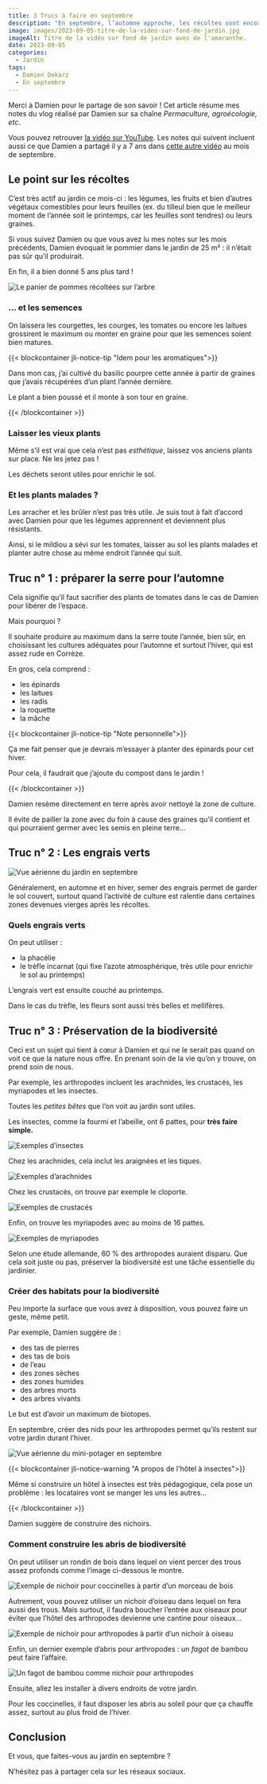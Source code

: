 ```yaml
---
title: 3 Trucs à faire en septembre
description: "En septembre, l’automne approche, les récoltes sont encore abondantes. Toutefois, il faut se préparer et préparer le jardin. Enfin, il faut aussi aider nos compagnons de travail, les arthropodes pour l’hiver qui sera vite là."
image: images/2023-09-05-titre-de-la-video-sur-fond-de-jardin.jpg
imageAlt: Titre de la vidéo sur fond de jardin avec de l'amaranthe.
date: 2023-09-05
categories:
  - Jardin
tags:
  - Damien Dekarz
  - En septembre
---
```


Merci à Damien pour le partage de son savoir ! Cet article résume mes notes du vlog réalisé par Damien sur sa chaîne _Permaculture, agroécologie, etc_.

<!-- more -->

Vous pouvez retrouver [la vidéo sur YouTube](https://www.youtube.com/watch?v=PmWl6oY8ChI). Les notes qui suivent incluent aussi ce que Damien a partagé il y a 7 ans dans [cette autre vidéo](https://www.youtube.com/watch?v=con-c2_o9uc) au mois de septembre.

## Le point sur les récoltes

C’est très actif au jardin ce mois-ci : les légumes, les fruits et bien d’autres végétaux comestibles pour leurs feuilles (ex. du tilleul bien que le meilleur moment de l’année soit le printemps, car les feuilles sont tendres) ou leurs graines.

Si vous suivez Damien ou que vous avez lu mes notes sur les mois précédents, Damien évoquait le pommier dans le jardin de 25 m² : il n’était pas sûr qu’il produirait.

En fin, il a bien donné 5 ans plus tard !

![Le panier de pommes récoltées sur l’arbre](images/le-panier-de-pommes-recoltes-sur-l-arbre.jpg 'Crédits : image extraite du vlog de Damien Dekarz')

### … et les semences

On laissera les courgettes, les courges, les tomates ou encore les laitues grossirent le maximum ou monter en graine pour que les semences soient bien matures.

{{< blockcontainer jli-notice-tip "Idem pour les aromatiques">}}

Dans mon cas, j’ai cultivé du basilic pourpre cette année à partir de graines que j’avais récupérées d’un plant l’année dernière.

Le plant a bien poussé et il monte à son tour en graine.

<!-- Mettre une photo -->

{{< /blockcontainer >}}

### Laisser les vieux plants

Même s’il est vrai que cela n’est pas _esthétique_, laissez vos anciens plants sur place. Ne les jetez pas !

Les déchets seront utiles pour enrichir le sol.

### Et les plants malades ?

Les arracher et les brûler n’est pas très utile. Je suis tout à fait d’accord avec Damien pour que les légumes apprennent et deviennent plus résistants.

Ainsi, si le mildiou a sévi sur les tomates, laisser au sol les plants malades et planter autre chose au même endroit l’année qui suit.

## Truc n° 1 : préparer la serre pour l’automne

Cela signifie qu’il faut sacrifier des plants de tomates dans le cas de Damien pour libérer de l’espace.

Mais pourquoi ?

Il souhaite produire au maximum dans la serre toute l’année, bien sûr, en choisissant les cultures adéquates pour l’automne et surtout l’hiver, qui est assez rude en Corrèze.

En gros, cela comprend :

- les épinards
- les laitues
- les radis
- la roquette
- la mâche

{{< blockcontainer jli-notice-tip "Note personnelle">}}

Ça me fait penser que je devrais m’essayer à planter des épinards pour cet hiver.

Pour cela, il faudrait que j’ajoute du compost dans le jardin !

{{< /blockcontainer >}}

Damien resème directement en terre après avoir nettoyé la zone de culture.

Il évite de pailler la zone avec du foin à cause des graines qu’il contient et qui pourraient germer avec les semis en pleine terre…

## Truc n° 2 : Les engrais verts

![Vue aérienne du jardin en septembre](images/vue-aerienne-du-jardin-en-septembre.jpg 'Crédits : image extraite du vlog de Damien Dekarz')

Généralement, en automne et en hiver, semer des engrais permet de garder le sol couvert, surtout quand l’activité de culture est ralentie dans certaines zones devenues vierges après les récoltes.

### Quels engrais verts

On peut utiliser :

- la phacélie
- le trèfle incarnat (qui fixe l’azote atmosphérique, très utile pour enrichir le sol au printemps)

L’engrais vert est ensuite couché au printemps.

Dans le cas du trèfle, les fleurs sont aussi très belles et mellifères.

## Truc n° 3 : Préservation de la biodiversité

Ceci est un sujet qui tient à cœur à Damien et qui ne le serait pas quand on voit ce que la nature nous offre. En prenant soin de la vie qu’on y trouve, on prend soin de nous.

Par exemple, les arthropodes incluent les arachnides, les crustacés, les myriapodes et les insectes.

Toutes les _petites bêtes_ que l’on voit au jardin sont utiles.

Les insectes, comme la fourmi et l’abeille, ont 6 pattes, pour **très faire simple.**

![Exemples d’insectes](images/exemples-d-insectes.jpg 'Crédits : image extraite du vlog de Damien Dekarz')

Chez les arachnides, cela inclut les araignées et les tiques.

![Exemples d’arachnides](images/exemples-d-arachnides.jpg 'Crédits : image extraite du vlog de Damien Dekarz')

Chez les crustacés, on trouve par exemple le cloporte.

![Exemples de crustacés](images/exemples-de-crustaces.jpg 'Crédits : image extraite du vlog de Damien Dekarz')

Enfin, on trouve les myriapodes avec au moins de 16 pattes.

![Exemples de myriapodes](images/exemples-de-myriapodes.jpg 'Crédits : image extraite du vlog de Damien Dekarz')

Selon une étude allemande, 60 % des arthropodes auraient disparu. Que cela soit juste ou pas, préserver la biodiversité est une tâche essentielle du jardinier.

### Créer des habitats pour la biodiversité

Peu importe la surface que vous avez à disposition, vous pouvez faire un geste, même petit.

Par exemple, Damien suggère de :

- des tas de pierres
- des tas de bois
- de l’eau
- des zones sèches
- des zones humides
- des arbres morts
- des arbres vivants

Le but est d’avoir un maximum de biotopes.

En septembre, créer des nids pour les arthropodes permet qu’ils restent sur votre jardin durant l’hiver.

![Vue aérienne du mini-potager en septembre](images/vue-aerienne-du-mini-potager-en-septembre.jpg 'Crédits : image extraite du vlog de Damien Dekarz')

{{< blockcontainer jli-notice-warning "A propos de l'hôtel à insectes">}}

Même si construire un hôtel à insectes est très pédagogique, cela pose un problème : les locataires vont se manger les uns les autres…

{{< /blockcontainer >}}

Damien suggère de construire des nichoirs.

### Comment construire les abris de biodiversité

On peut utiliser un rondin de bois dans lequel on vient percer des trous assez profonds comme l’image ci-dessous le montre.

![Exemple de nichoir pour coccinelles à partir d’un morceau de bois](images/exemple-de-nichoir-pour-coquecineles-a-partir-d-un-morceau-de-bois.jpg 'Crédits : image extraite du vlog de Damien Dekarz')

Autrement, vous pouvez utiliser un nichoir d’oiseau dans lequel on fera aussi des trous. Mais surtout, il faudra boucher l’entrée aux oiseaux pour éviter que l’hôtel des arthropodes devienne une cantine pour oiseaux…

![Exemple de nichoir pour arthropodes à partir d’un nichoir à oiseau](images/exemple-de-nichoir-pour-arthropodes-a-partir-d-un-nichoir-a-oiseau.jpg 'Crédits : image extraite du vlog de Damien Dekarz')

Enfin, un dernier exemple d’abris pour arthropodes : un _fagot_ de bambou peut faire l’affaire.

![Un fagot de bambou comme nichoir pour arthropodes](images/un-fageau-de-bambou-comme-nichoir-pour-arthropodes.jpg 'Crédits : image extraite du vlog de Damien Dekarz')

Ensuite, allez les installer à divers endroits de votre jardin.

Pour les coccinelles, il faut disposer les abris au soleil pour que ça chauffe assez, surtout au plus froid de l’hiver.

## Conclusion

Et vous, que faites-vous au jardin en septembre ?

N’hésitez pas à partager cela sur les réseaux sociaux.
